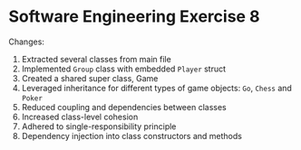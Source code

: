 # Software Engineering Exercise 8

Changes:

1. Extracted several classes from main file
2. Implemented `Group` class with embedded `Player` struct
3. Created a shared super class, Game
4. Leveraged inheritance for different types of game objects: `Go`, `Chess` and `Poker`
5. Reduced coupling and dependencies between classes
6. Increased class-level cohesion
7. Adhered to single-responsibility principle
8. Dependency injection into class constructors and methods
